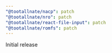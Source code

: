 ```yaml
---
"@tootallnate/nacp": patch
"@tootallnate/nro": patch
"@tootallnate/react-file-input": patch
"@tootallnate/romfs": patch
---
```


Initial release

